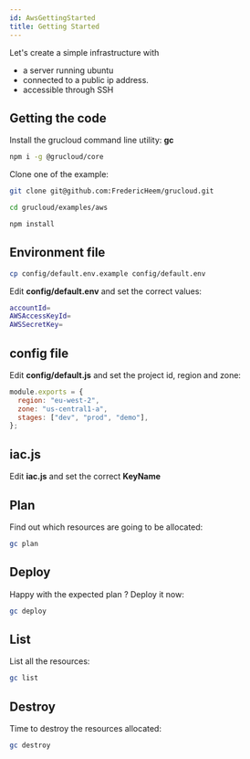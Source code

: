 ```yaml
---
id: AwsGettingStarted
title: Getting Started
---
```


Let's create a simple infrastructure with

- a server running ubuntu
- connected to a public ip address.
- accessible through SSH

## Getting the code

Install the grucloud command line utility: **gc**

```bash
npm i -g @grucloud/core
```

Clone one of the example:

```bash
git clone git@github.com:FredericHeem/grucloud.git
```

```bash
cd grucloud/examples/aws
```

```bash
npm install
```

## Environment file

```sh
cp config/default.env.example config/default.env

```

Edit **config/default.env** and set the correct values:

```sh
accountId=
AWSAccessKeyId=
AWSSecretKey=
```

## config file

Edit **config/default.js** and set the project id, region and zone:

```js
module.exports = {
  region: "eu-west-2",
  zone: "us-central1-a",
  stages: ["dev", "prod", "demo"],
};
```

## iac.js

Edit **iac.js** and set the correct **KeyName**

## Plan

Find out which resources are going to be allocated:

```bash
gc plan
```

## Deploy

Happy with the expected plan ? Deploy it now:

```bash
gc deploy
```

## List

List all the resources:

```bash
gc list
```

## Destroy

Time to destroy the resources allocated:

```bash
gc destroy
```
